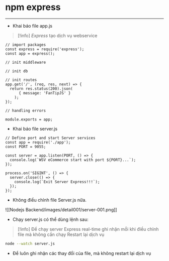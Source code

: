 # npm express
---
- Khai báo file app.js

> [!info] *Express* tạo dịch vụ webservice

```node
// import packages
const express = require('express');
const app = express(); 

// init middleware

// init db

// init routes
app.get('/', (req, res, next) => {
  return res.status(200).json( 
      { message: 'FanTipJS' }
    );
});

// handling errors

module.exports = app;
```

- Khai báo file server.js

```node
// Define port and start Server services
const app = require('./app');
const PORT = 9055;

const server = app.listen(PORT, () => {
  console.log(`WSV eCommerce start with port ${PORT}...`);
});

process.on('SIGINT', () => {
  server.close(() => {
    console.log(`Exit Server Express!!!`);
  });
});
```

- Không điều chỉnh file Server.js nữa.

![[Nodejs Backend/images/detail001/server-001.png]]

- Chạy server.js có thể dùng lệnh sau:
>[!info] Để chạy server Express real-time ghi nhận mỗi khi điều chỉnh file mà không cần chạy Restart lại dịch vụ

```bash
node --watch server.js
```
- Để luôn ghi nhận các thay đổi của file, mà không restart lại dịch vụ
